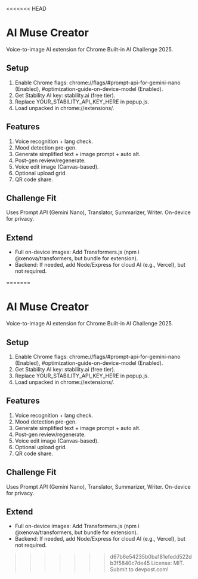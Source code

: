 <<<<<<< HEAD
# AI Muse Creator

Voice-to-image AI extension for Chrome Built-in AI Challenge 2025.

## Setup
1. Enable Chrome flags: chrome://flags/#prompt-api-for-gemini-nano (Enabled), #optimization-guide-on-device-model (Enabled).
2. Get Stability AI key: stability.ai (free tier).
3. Replace YOUR_STABILITY_API_KEY_HERE in popup.js.
4. Load unpacked in chrome://extensions/.

## Features
1. Voice recognition + lang check.
2. Mood detection pre-gen.
3. Generate simplified text + image prompt + auto alt.
4. Post-gen review/regenerate.
5. Voice edit image (Canvas-based).
6. Optional upload grid.
7. QR code share.

## Challenge Fit
Uses Prompt API (Gemini Nano), Translator, Summarizer, Writer. On-device for privacy.

## Extend
- Full on-device images: Add Transformers.js (npm i @xenova/transformers, but bundle for extension).
- Backend: If needed, add Node/Express for cloud AI (e.g., Vercel), but not required.

=======
# AI Muse Creator

Voice-to-image AI extension for Chrome Built-in AI Challenge 2025.

## Setup
1. Enable Chrome flags: chrome://flags/#prompt-api-for-gemini-nano (Enabled), #optimization-guide-on-device-model (Enabled).
2. Get Stability AI key: stability.ai (free tier).
3. Replace YOUR_STABILITY_API_KEY_HERE in popup.js.
4. Load unpacked in chrome://extensions/.

## Features
1. Voice recognition + lang check.
2. Mood detection pre-gen.
3. Generate simplified text + image prompt + auto alt.
4. Post-gen review/regenerate.
5. Voice edit image (Canvas-based).
6. Optional upload grid.
7. QR code share.

## Challenge Fit
Uses Prompt API (Gemini Nano), Translator, Summarizer, Writer. On-device for privacy.

## Extend
- Full on-device images: Add Transformers.js (npm i @xenova/transformers, but bundle for extension).
- Backend: If needed, add Node/Express for cloud AI (e.g., Vercel), but not required.

>>>>>>> d67b6e54235b0ba181efedd522db3f5840c7de45
License: MIT. Submit to devpost.com!